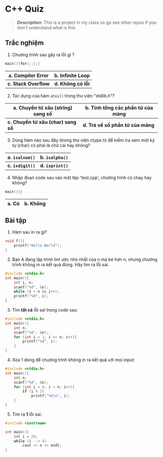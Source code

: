 C++ Quiz
==============================

> __*Description:*__ This is a project in my class so go see other repos if you don't understand what is this.

## Trắc nghiệm

1. Chương trình sau gây ra lỗi gì ?
``` c++
main(){for(;;);}
```

|**a. Compiler Error**|**b. Infinite Loop**|
|---|---|
|**c. Stack Overflow**|**d. Không có lỗi**|

2. Tác dụng của hàm `atoi()` trong thư viện "stdlib.h"?

|**a. Chuyển từ xâu (string) sang số**|**b. Tính tổng các phần tử của mảng**|
|---|---|
|**c. Chuyển từ xâu (char) sang số**|**d. Trả về số phần tử của mảng**|

3. Dùng hàm nào sau đây (trong thư viện ctype.h) để kiểm tra xem một ký tự (char) có phải là chữ cái hay không?

|**a. `isalnum()`**|**b. `isalpha()`**|
|---|---|
|**c. `isdigit()`**|**d. `isprint()`**|


4. Nhập đoạn code sau vào một tệp 'test.cpp', chương trình có chạy hay không?
```c++
main(){}
```
|**a. Có**|**b. Không**|
|---|---|


## Bài tập

<!-- Hàm sau in ra gì / trả về kết quả gì ? -->

1. Hàm sau in ra gì?

```c++
void f(){
    printf("Hello World");
}
```

2. Bạn A đang lập trình tìm ước nhỏ nhất của n mà bé hơn n, nhưng chương trình không in ra kết quả đúng. Hãy tìm ra lỗi sai.

```c++
#include <stdio.h>
int main(){
    int i, n;
    scanf("%d", &n);
    while (i < n && i++);
    printf("%d", i);
}
```

3. Tìm **tất cả** lỗi sai trong code sau:

```c++
#include <stdio.h>
int main(){
    int n;
    scanf("%d", &n);
    for (int i = 1; i <= n; i++){
        printf("%d", i);
    }
}
```

4. Xóa 1 dòng để chương trình không in ra kết quả với mọi input:

```c++
#include <stdio.h>
int main(){
    int n;
    scanf("%d", &n);
    for (int i = 0; i < n; i++){
        if (i % 2)
            printf("%d\n", i);
    }
}
```

5. Tìm ra **1** lỗi sai:

```c++
#include <iostream>

int main(){
    int i = 20;
    while (i --> 4)
        cout << n << endl; 
}
```